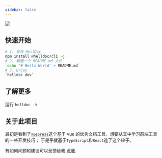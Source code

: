 ```yaml
---
sidebar: false
---
```


<img src="./hell.png" >

## 快速开始

```bash
# 1. 安装 HellDoc
npm install @helldoc/cli -g
# 2. 新建一个 README.md 文件
`echo '# Hello World' > README.md`
# 3. Enjoy
`helldoc dev`
```

## 了解更多

运行 `helldoc -h`

## 关于此项目

最初是看到了[`vuepress`](https://vuepress.vuejs.org/zh/)这个基于 vue 的优秀文档工具，想要从其中学习前端工具的一些开发技巧；
于是乎就基于`TypeScript`和`React`造了这个轮子。

有如何问题和建议可以反馈给我 [点我](https://github.com/fimars/Hell/issues/new).
